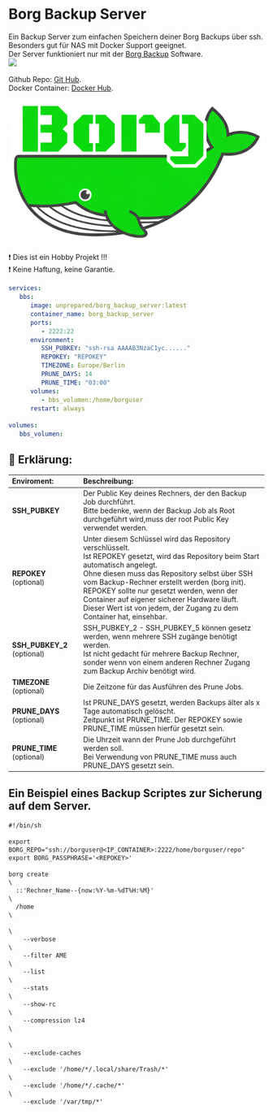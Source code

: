 # Borg Backup Server

Ein Backup Server zum einfachen Speichern deiner Borg Backups über ssh.  
Besonders gut für NAS mit Docker Support geeignet.  
Der Server funktioniert nur mit der [Borg Backup](https://www.borgbackup.org/) Software.  
![](https://hub.docker.com/r/unprepared/borg_backup_server)

Github Repo: [Git Hub](https://github.com/the-unprepared/borg_backup_server).  
Docker Container: [Docker Hub](https://hub.docker.com/r/unprepared/borg_backup_server).  

![borg_backup_server logot](https://github.com/the-unprepared/borg_backup_server/blob/main/logo.jpg)

❗ Dies ist ein Hobby Projekt !!!  
❗ Keine Haftung, keine Garantie.

```yaml
services:
   bbs:
      image: unprepared/borg_backup_server:latest
      container_name: borg_backup_server
      ports:
         - 2222:22
      environment:
         SSH_PUBKEY: "ssh-rsa AAAAB3NzaC1yc......"
         REPOKEY: "REPOKEY"
         TIMEZONE: Europe/Berlin
         PRUNE_DAYS: 14
         PRUNE_TIME: "03:00"
      volumes:
         - bbs_volumen:/home/borguser
      restart: always

volumes:
   bbs_volumen:
```

## 📔 Erklärung:

| Enviroment: | Beschreibung: |
| :--- | :--- |
| **SSH_PUBKEY** | Der Public Key deines Rechners, der den Backup Job durchführt.<br>Bitte bedenke, wenn der Backup Job als Root durchgeführt wird,muss der root Public Key verwendet werden. |
| **REPOKEY** (optional) | Unter diesem Schlüssel wird das Repository verschlüsselt.<br>Ist REPOKEY gesetzt, wird das Repository beim Start automatisch angelegt.<br>Ohne diesen muss das Repository selbst über SSH vom Backup-Rechner erstellt werden (borg init).<br>REPOKEY sollte nur gesetzt werden, wenn der Container auf eigener sicherer Hardware läuft. Dieser Wert ist von jedem, der Zugang zu dem Container hat, einsehbar. |
| **SSH_PUBKEY_2** (optional) | SSH_PUBKEY_2 - SSH_PUBKEY_5 können gesetz werden, wenn mehrere SSH zugänge benötigt werden.<br>Ist nicht gedacht für mehrere Backup Rechner, sonder wenn von einem anderen Rechner Zugang zum Backup Archiv benötigt wird. |
| **TIMEZONE** (optional) | Die Zeitzone für das Ausführen des Prune Jobs. |
| **PRUNE\_DAYS** (optional) | Ist PRUNE\_DAYS gesetzt, werden Backups älter als x Tage automatisch gelöscht.<br>Zeitpunkt ist PRUNE\_TIME. Der REPOKEY sowie PRUNE\_TIME müssen hierfür gesetzt sein. |
| **PRUNE\_TIME** (optional) | Die Uhrzeit wann der Prune Job durchgeführt werden soll.<br>Bei Verwendung von PRUNE\_TIME muss auch PRUNE\_DAYS gesetzt sein. |

## Ein Beispiel eines Backup Scriptes zur Sicherung auf dem Server.

```
#!/bin/sh

export BORG_REPO="ssh://borguser@<IP_CONTAINER>:2222/home/borguser/repo"
export BORG_PASSPHRASE='<REPOKEY>'

borg create                                                                 \
  ::'Rechner_Name--{now:%Y-%m-%dT%H:%M}'                                    \
  /home                                                                     \
                                                                            \
	--verbose                                                           \
	--filter AME                                                        \
	--list                                                              \
	--stats                                                             \
	--show-rc                                                           \
	--compression lz4                                                   \
                                                                            \
	--exclude-caches                                                    \
	--exclude '/home/*/.local/share/Trash/*'                            \
	--exclude '/home/*/.cache/*'                                        \
	--exclude '/var/tmp/*'
```
